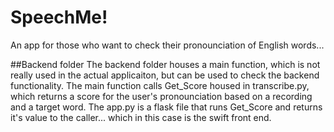 # SpeechMe!

An app for those who want to check their pronounciation of English words...

##Backend folder
The backend folder houses a main function, which is not really used in the actual applicaiton, but can be used to check the backend functionality.
The main function calls Get_Score housed in transcribe.py, which returns a score for the user's pronounciation based on a recording and a target word.
The app.py is a flask file that runs Get_Score and returns it's value to the caller... which in this case is the swift front end.
